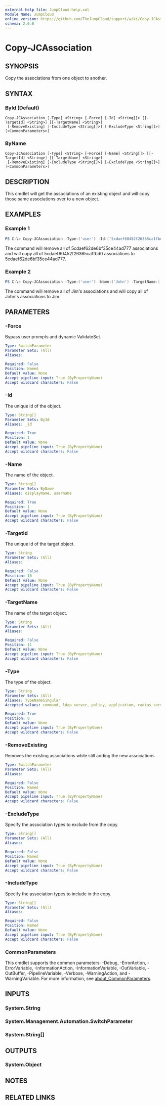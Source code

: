 ```yaml
---
external help file: JumpCloud-help.xml
Module Name: JumpCloud
online version: https://github.com/TheJumpCloud/support/wiki/Copy-JCAssociation
schema: 2.0.0
---
```


# Copy-JCAssociation

## SYNOPSIS
Copy the associations from one object to another.

## SYNTAX

### ById (Default)
```
Copy-JCAssociation [-Type] <String> [-Force] [-Id] <String[]> [[-TargetId] <String>] [[-TargetName] <String>]
 [-RemoveExisting] [-IncludeType <String[]>] [-ExcludeType <String[]>] [<CommonParameters>]
```

### ByName
```
Copy-JCAssociation [-Type] <String> [-Force] [-Name] <String[]> [[-TargetId] <String>] [[-TargetName] <String>]
 [-RemoveExisting] [-IncludeType <String[]>] [-ExcludeType <String[]>] [<CommonParameters>]
```

## DESCRIPTION
This cmdlet will get the associations of an existing object and will copy those same associations over to a new object.

## EXAMPLES

### Example 1
```powershell
PS C:\> Copy-JCAssociation -Type:('user') -Id:('5cdaef60452f26365ca1fbd0') -TargetId:('5cdaef62de6bf35ce44ad777')
```

The command will remove all of 5cdaef62de6bf35ce44ad777 associations and will copy all of 5cdaef60452f26365ca1fbd0 associations to 5cdaef62de6bf35ce44ad777.

### Example 2
```powershell
PS C:\> Copy-JCAssociation -Type:('user') -Name:('John') -TargetName:('Jim')
```

The command will remove all of Jim's associations and will copy all of John's associations to Jim.

## PARAMETERS

### -Force
Bypass user prompts and dynamic ValidateSet.

```yaml
Type: SwitchParameter
Parameter Sets: (All)
Aliases:

Required: False
Position: Named
Default value: None
Accept pipeline input: True (ByPropertyName)
Accept wildcard characters: False
```

### -Id
The unique id of the object.

```yaml
Type: String[]
Parameter Sets: ById
Aliases: _id

Required: True
Position: 1
Default value: None
Accept pipeline input: True (ByPropertyName)
Accept wildcard characters: False
```

### -Name
The name of the object.

```yaml
Type: String[]
Parameter Sets: ByName
Aliases: displayName, username

Required: True
Position: 1
Default value: None
Accept pipeline input: True (ByPropertyName)
Accept wildcard characters: False
```

### -TargetId
The unique id of the target object.

```yaml
Type: String
Parameter Sets: (All)
Aliases:

Required: False
Position: 10
Default value: None
Accept pipeline input: True (ByPropertyName)
Accept wildcard characters: False
```

### -TargetName
The name of the target object.

```yaml
Type: String
Parameter Sets: (All)
Aliases:

Required: False
Position: 11
Default value: None
Accept pipeline input: True (ByPropertyName)
Accept wildcard characters: False
```

### -Type
The type of the object.

```yaml
Type: String
Parameter Sets: (All)
Aliases: TypeNameSingular
Accepted values: command, ldap_server, policy, application, radius_server, system_group, system, user_group, user, g_suite, office_365

Required: True
Position: 0
Default value: None
Accept pipeline input: True (ByPropertyName)
Accept wildcard characters: False
```

### -RemoveExisting
Removes the existing associations while still adding the new associations.

```yaml
Type: SwitchParameter
Parameter Sets: (All)
Aliases:

Required: False
Position: Named
Default value: None
Accept pipeline input: True (ByPropertyName)
Accept wildcard characters: False
```

### -ExcludeType
Specify the association types to exclude from the copy.

```yaml
Type: String[]
Parameter Sets: (All)
Aliases:

Required: False
Position: Named
Default value: None
Accept pipeline input: True (ByPropertyName)
Accept wildcard characters: False
```

### -IncludeType
Specify the association types to include in the copy.

```yaml
Type: String[]
Parameter Sets: (All)
Aliases:

Required: False
Position: Named
Default value: None
Accept pipeline input: True (ByPropertyName)
Accept wildcard characters: False
```

### CommonParameters
This cmdlet supports the common parameters: -Debug, -ErrorAction, -ErrorVariable, -InformationAction, -InformationVariable, -OutVariable, -OutBuffer, -PipelineVariable, -Verbose, -WarningAction, and -WarningVariable. For more information, see [about_CommonParameters](http://go.microsoft.com/fwlink/?LinkID=113216).

## INPUTS

### System.String
### System.Management.Automation.SwitchParameter
### System.String[]
## OUTPUTS

### System.Object
## NOTES

## RELATED LINKS
